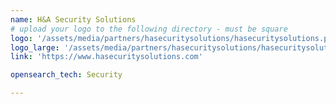 ```yaml
---
name: H&A Security Solutions
# upload your logo to the following directory - must be square
logo: '/assets/media/partners/hasecuritysolutions/hasecuritysolutions.png'
logo_large: '/assets/media/partners/hasecuritysolutions/hasecuritysolutions_BackgroundRemoved.png'
link: 'https://www.hasecuritysolutions.com'

opensearch_tech: Security

---
```

